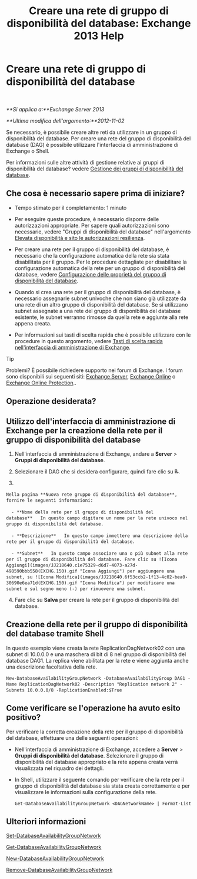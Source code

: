 ﻿---
title: 'Creare una rete di gruppo di disponibilità del database: Exchange 2013 Help'
TOCTitle: Creare una rete di gruppo di disponibilità del database
ms:assetid: 6caec7be-788a-4058-87a7-f31c575b870c
ms:mtpsurl: https://technet.microsoft.com/it-it/library/Dd298051(v=EXCHG.150)
ms:contentKeyID: 50480939
ms.date: 05/22/2018
mtps_version: v=EXCHG.150
ms.translationtype: MT
---

# Creare una rete di gruppo di disponibilità del database

 

_**Si applica a:**Exchange Server 2013_

_**Ultima modifica dell'argomento:**2012-11-02_

Se necessario, è possibile creare altre reti da utilizzare in un gruppo di disponibilità del database. Per creare una rete del gruppo di disponibilità del database (DAG) è possibile utilizzare l'interfaccia di amministrazione di Exchange o Shell.

Per informazioni sulle altre attività di gestione relative ai gruppi di disponibilità del database? vedere [Gestione dei gruppi di disponibilità del database](managing-database-availability-groups-exchange-2013-help.md).

## Che cosa è necessario sapere prima di iniziare?

  - Tempo stimato per il completamento: 1 minuto

  - Per eseguire queste procedure, è necessario disporre delle autorizzazioni appropriate. Per sapere quali autorizzazioni sono necessarie, vedere "Gruppi di disponibilità del database" nell'argomento [Elevata disponibilità e sito le autorizzazioni resilienza](high-availability-and-site-resilience-permissions-exchange-2013-help.md).

  - Per creare una rete per il gruppo di disponibilità del database, è necessario che la configurazione automatica della rete sia stata disabilitata per il gruppo. Per le procedure dettagliate per disabilitare la configurazione automatica della rete per un gruppo di disponibilità del database, vedere [Configurazione delle proprietà del gruppo di disponibilità del database](configure-database-availability-group-properties-exchange-2013-help.md).

  - Quando si crea una rete per il gruppo di disponibilità del database, è necessario assegnarle subnet univoche che non siano già utilizzate da una rete di un altro gruppo di disponibilità del database. Se si utilizzano subnet assegnate a una rete del gruppo di disponibilità del database esistente, le subnet verranno rimosse da quella rete e aggiunte alla rete appena creata.

  - Per informazioni sui tasti di scelta rapida che è possibile utilizzare con le procedure in questo argomento, vedere [Tasti di scelta rapida nell'interfaccia di amministrazione di Exchange](keyboard-shortcuts-in-the-exchange-admin-center-exchange-online-protection-help.md).


> [!TIP]
> Problemi? È possibile richiedere supporto nei forum di Exchange. I forum sono disponibili sui seguenti siti: <A href="https://go.microsoft.com/fwlink/p/?linkid=60612">Exchange Server</A>, <A href="https://go.microsoft.com/fwlink/p/?linkid=267542">Exchange Online</A> o <A href="https://go.microsoft.com/fwlink/p/?linkid=285351">Exchange Online Protection</A>..



## Operazione desiderata?

## Utilizzo dell'interfaccia di amministrazione di Exchange per la creazione della rete per il gruppo di disponibilità del database

1.  Nell'interfaccia di amministrazione di Exchange, andare a **Server** \> **Gruppi di disponibilità del database**.

2.  Selezionare il DAG che si desidera configurare, quindi fare clic su ![Aggiunta di una rete del gruppo di disponibilità del database](images/Dd298051.befcdc4e-7f7a-451d-a0a8-608c79f5d186(EXCHG.150).gif "Aggiunta di una rete del gruppo di disponibilità del database").

3.  
    
    Nella pagina **Nuova rete gruppo di disponibilità del database**, fornire le seguenti informazioni:
    
      - **Nome della rete per il gruppo di disponibilità del database**   In questo campo digitare un nome per la rete univoco nel gruppo di disponibilità del database.
    
      - **Descrizione**   In questo campo immettere una descrizione della rete per il gruppo di disponibilità del database.
    
      - **Subnet**   In questo campo associare una o più subnet alla rete per il gruppo di disponibilità del database. Fare clic su ![Icona Aggiungi](images/JJ218640.c1e75329-d6d7-4073-a27d-498590bbb558(EXCHG.150).gif "Icona Aggiungi") per aggiungere una subnet, su ![Icona Modifica](images/JJ218640.6f53ccb2-1f13-4c02-bea0-30690e6ea71d(EXCHG.150).gif "Icona Modifica") per modificare una subnet e sul segno meno (-) per rimuovere una subnet.

4.  Fare clic su **Salva** per creare la rete per il gruppo di disponibilità del database.

## Creazione della rete per il gruppo di disponibilità del database tramite Shell

In questo esempio viene creata la rete ReplicationDagNetwork02 con una subnet di 10.0.0.0 e una maschera di bit di 8 nel gruppo di disponibilità del database DAG1. La replica viene abilitata per la rete e viene aggiunta anche una descrizione facoltativa della rete.

    New-DatabaseAvailabilityGroupNetwork -DatabaseAvailabilityGroup DAG1 -Name ReplicationDagNetwork02 -Description "Replication network 2" -Subnets 10.0.0.0/8 -ReplicationEnabled:$True

## Come verificare se l'operazione ha avuto esito positivo?

Per verificare la corretta creazione della rete per il gruppo di disponibilità del database, effettuare una delle seguenti operazioni:

  - Nell'interfaccia di amministrazione di Exchange, accedere a **Server** \> **Gruppi di disponibilità del database**. Selezionare il gruppo di disponibilità del database appropriato e la rete appena creata verrà visualizzata nel riquadro dei dettagli.

  - In Shell, utilizzare il seguente comando per verificare che la rete per il gruppo di disponibilità del database sia stata creata correttamente e per visualizzare le informazioni sulla configurazione della rete.
    
        Get-DatabaseAvailabilityGroupNetwork <DAGNetworkName> | Format-List

## Ulteriori informazioni

[Set-DatabaseAvailabilityGroupNetwork](https://technet.microsoft.com/it-it/library/dd298008\(v=exchg.150\))

[Get-DatabaseAvailabilityGroupNetwork](https://technet.microsoft.com/it-it/library/dd297938\(v=exchg.150\))

[New-DatabaseAvailabilityGroupNetwork](https://technet.microsoft.com/it-it/library/dd335225\(v=exchg.150\))

[Remove-DatabaseAvailabilityGroupNetwork](https://technet.microsoft.com/it-it/library/dd298131\(v=exchg.150\))

